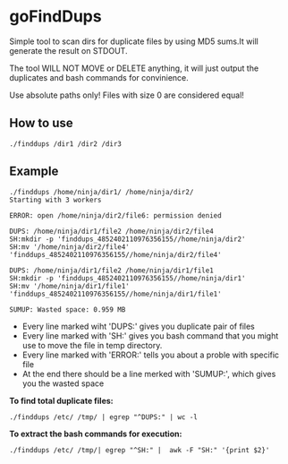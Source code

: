 # goFindDups
Simple tool to scan dirs for duplicate files by using MD5 sums.It will generate the result on STDOUT.

The tool WILL NOT MOVE or DELETE anything, it will just output the duplicates and bash commands for convinience.

Use absolute paths only!
Files with size 0 are considered equal!

## How to use
``` 
./finddups /dir1 /dir2 /dir3
```

## Example

```
./finddups /home/ninja/dir1/ /home/ninja/dir2/
Starting with 3 workers

ERROR: open /home/ninja/dir2/file6: permission denied

DUPS: /home/ninja/dir1/file2 /home/ninja/dir2/file4
SH:mkdir -p 'finddups_4852402110976356155//home/ninja/dir2'
SH:mv '/home/ninja/dir2/file4' 'finddups_4852402110976356155//home/ninja/dir2/file4'

DUPS: /home/ninja/dir1/file2 /home/ninja/dir1/file1
SH:mkdir -p 'finddups_4852402110976356155//home/ninja/dir1'
SH:mv '/home/ninja/dir1/file1' 'finddups_4852402110976356155//home/ninja/dir1/file1'

SUMUP: Wasted space: 0.959 MB
```

 * Every line marked wiht 'DUPS:' gives you duplicate pair of files
 * Every line marked with 'SH:' gives you bash command that you might use to move the file in temp directory.
 * Every line marked with 'ERROR:' tells you about a proble with specific file
 * At the end there should be a line merked with 'SUMUP:', which gives you the wasted space


**To find total duplicate files:**

```./finddups /etc/ /tmp/ | egrep "^DUPS:" | wc -l```

**To extract the bash commands for execution:**

```./finddups /etc/ /tmp/| egrep "^SH:" |  awk -F "SH:" '{print $2}'```
